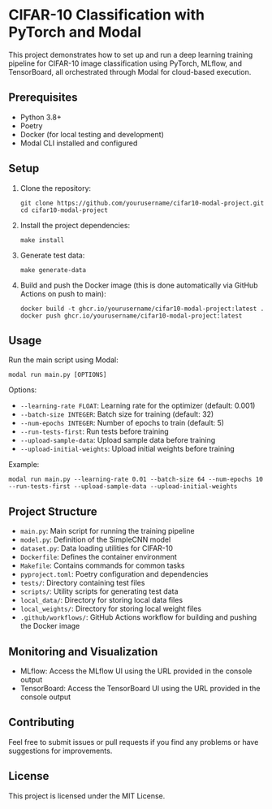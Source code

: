 # CIFAR-10 Classification with PyTorch and Modal

This project demonstrates how to set up and run a deep learning training pipeline for CIFAR-10 image classification using PyTorch, MLflow, and TensorBoard, all orchestrated through Modal for cloud-based execution.

## Prerequisites

- Python 3.8+
- Poetry
- Docker (for local testing and development)
- Modal CLI installed and configured

## Setup

1. Clone the repository:
   ```
   git clone https://github.com/yourusername/cifar10-modal-project.git
   cd cifar10-modal-project
   ```

2. Install the project dependencies:
   ```
   make install
   ```

3. Generate test data:
   ```
   make generate-data
   ```

4. Build and push the Docker image (this is done automatically via GitHub Actions on push to main):
   ```
   docker build -t ghcr.io/yourusername/cifar10-modal-project:latest .
   docker push ghcr.io/yourusername/cifar10-modal-project:latest
   ```

## Usage

Run the main script using Modal:

```
modal run main.py [OPTIONS]
```

Options:
- `--learning-rate FLOAT`: Learning rate for the optimizer (default: 0.001)
- `--batch-size INTEGER`: Batch size for training (default: 32)
- `--num-epochs INTEGER`: Number of epochs to train (default: 5)
- `--run-tests-first`: Run tests before training
- `--upload-sample-data`: Upload sample data before training
- `--upload-initial-weights`: Upload initial weights before training

Example:
```
modal run main.py --learning-rate 0.01 --batch-size 64 --num-epochs 10 --run-tests-first --upload-sample-data --upload-initial-weights
```

## Project Structure

- `main.py`: Main script for running the training pipeline
- `model.py`: Definition of the SimpleCNN model
- `dataset.py`: Data loading utilities for CIFAR-10
- `Dockerfile`: Defines the container environment
- `Makefile`: Contains commands for common tasks
- `pyproject.toml`: Poetry configuration and dependencies
- `tests/`: Directory containing test files
- `scripts/`: Utility scripts for generating test data
- `local_data/`: Directory for storing local data files
- `local_weights/`: Directory for storing local weight files
- `.github/workflows/`: GitHub Actions workflow for building and pushing the Docker image

## Monitoring and Visualization

- MLflow: Access the MLflow UI using the URL provided in the console output
- TensorBoard: Access the TensorBoard UI using the URL provided in the console output

## Contributing

Feel free to submit issues or pull requests if you find any problems or have suggestions for improvements.

## License

This project is licensed under the MIT License.
